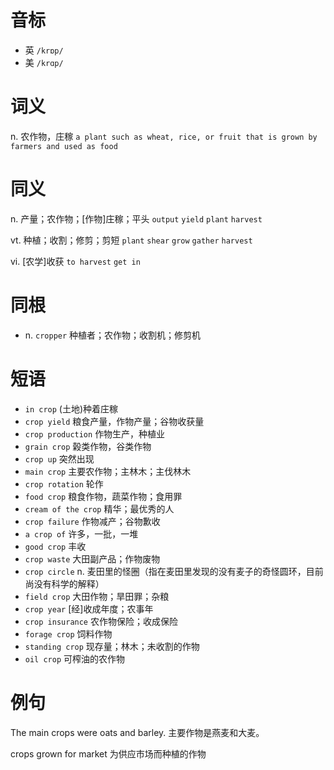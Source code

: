 # 音标

- 英 `/krɒp/`
- 美 `/krɑp/`

# 词义

n. 农作物，庄稼
`a plant such as wheat, rice, or fruit that is grown by farmers and used as food`

# 同义

n. 产量；农作物；[作物]庄稼；平头
`output` `yield` `plant` `harvest`

vt. 种植；收割；修剪；剪短
`plant` `shear` `grow` `gather` `harvest`

vi. [农学]收获
`to harvest` `get in`

# 同根

- n. `cropper` 种植者；农作物；收割机；修剪机

# 短语

- `in crop` (土地)种着庄稼
- `crop yield` 粮食产量，作物产量；谷物收获量
- `crop production` 作物生产，种植业
- `grain crop` 榖类作物，谷类作物
- `crop up` 突然出现
- `main crop` 主要农作物；主林木；主伐林木
- `crop rotation` 轮作
- `food crop` 粮食作物，蔬菜作物；食用罪
- `cream of the crop` 精华；最优秀的人
- `crop failure` 作物减产；谷物歉收
- `a crop of` 许多，一批，一堆
- `good crop` 丰收
- `crop waste` 大田副产品；作物废物
- `crop circle` n. 麦田里的怪圈（指在麦田里发现的没有麦子的奇怪圆环，目前尚没有科学的解释）
- `field crop` 大田作物；旱田罪；杂粮
- `crop year` [经]收成年度；农事年
- `crop insurance` 农作物保险；收成保险
- `forage crop` 饲料作物
- `standing crop` 现存量；林木；未收割的作物
- `oil crop` 可榨油的农作物

# 例句

The main crops were oats and barley.
主要作物是燕麦和大麦。

crops grown for market
为供应市场而种植的作物


